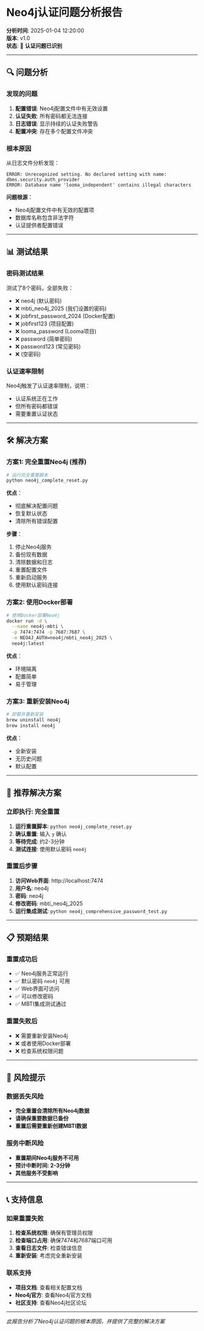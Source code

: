 # Neo4j认证问题分析报告

**分析时间**: 2025-01-04 12:20:00  
**版本**: v1.0  
**状态**: 🚨 **认证问题已识别**

---

## 🔍 问题分析

### 发现的问题
1. **配置错误**: Neo4j配置文件中有无效设置
2. **认证失败**: 所有密码都无法连接
3. **日志错误**: 显示持续的认证失败警告
4. **配置冲突**: 存在多个配置文件冲突

### 根本原因
从日志文件分析发现：
```
ERROR: Unrecognized setting. No declared setting with name: dbms.security.auth_provider
ERROR: Database name 'looma_independent' contains illegal characters
```

**问题根源**：
- Neo4j配置文件中有无效的配置项
- 数据库名称包含非法字符
- 认证提供者配置错误

---

## 📊 测试结果

### 密码测试结果
测试了8个密码，全部失败：
- ❌ neo4j (默认密码)
- ❌ mbti_neo4j_2025 (我们设置的密码)
- ❌ jobfirst_password_2024 (Docker配置)
- ❌ jobfirst123 (项目配置)
- ❌ looma_password (Looma项目)
- ❌ password (简单密码)
- ❌ password123 (常见密码)
- ❌ (空密码)

### 认证速率限制
Neo4j触发了认证速率限制，说明：
- 认证系统正在工作
- 但所有密码都错误
- 需要重置认证状态

---

## 🛠️ 解决方案

### 方案1: 完全重置Neo4j (推荐)
```bash
# 运行完全重置脚本
python neo4j_complete_reset.py
```

**优点**：
- 彻底解决配置问题
- 恢复默认状态
- 清除所有错误配置

**步骤**：
1. 停止Neo4j服务
2. 备份现有数据
3. 清除数据和日志
4. 重置配置文件
5. 重新启动服务
6. 使用默认密码连接

### 方案2: 使用Docker部署
```bash
# 使用Docker部署Neo4j
docker run -d \
  --name neo4j-mbti \
  -p 7474:7474 -p 7687:7687 \
  -e NEO4J_AUTH=neo4j/mbti_neo4j_2025 \
  neo4j:latest
```

**优点**：
- 环境隔离
- 配置简单
- 易于管理

### 方案3: 重新安装Neo4j
```bash
# 卸载并重新安装
brew uninstall neo4j
brew install neo4j
```

**优点**：
- 全新安装
- 无历史问题
- 默认配置

---

## 🎯 推荐解决方案

### 立即执行: 完全重置
1. **运行重置脚本**: `python neo4j_complete_reset.py`
2. **确认重置**: 输入 `y` 确认
3. **等待完成**: 约2-3分钟
4. **测试连接**: 使用默认密码 `neo4j`

### 重置后步骤
1. **访问Web界面**: http://localhost:7474
2. **用户名**: neo4j
3. **密码**: neo4j
4. **修改密码**: mbti_neo4j_2025
5. **运行集成测试**: `python neo4j_comprehensive_password_test.py`

---

## 📋 预期结果

### 重置成功后
- ✅ Neo4j服务正常运行
- ✅ 默认密码 `neo4j` 可用
- ✅ Web界面可访问
- ✅ 可以修改密码
- ✅ MBTI集成测试通过

### 重置失败后
- ❌ 需要重新安装Neo4j
- ❌ 或者使用Docker部署
- ❌ 检查系统权限问题

---

## 🚨 风险提示

### 数据丢失风险
- **完全重置会清除所有Neo4j数据**
- **请确保重要数据已备份**
- **重置后需要重新创建MBTI数据**

### 服务中断风险
- **重置期间Neo4j服务不可用**
- **预计中断时间: 2-3分钟**
- **其他服务不受影响**

---

## 📞 支持信息

### 如果重置失败
1. **检查系统权限**: 确保有管理员权限
2. **检查端口占用**: 确保7474和7687端口可用
3. **查看日志文件**: 检查错误信息
4. **重新安装**: 考虑完全重新安装

### 联系支持
- **项目文档**: 查看相关配置文档
- **Neo4j官方**: 查看Neo4j官方文档
- **社区支持**: 查看Neo4j社区论坛

---

*此报告分析了Neo4j认证问题的根本原因，并提供了完整的解决方案*
